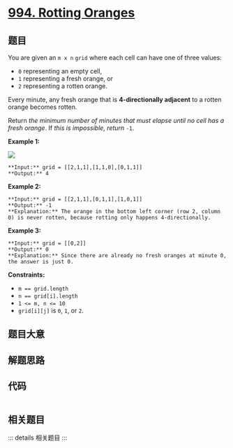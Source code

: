 # [994. Rotting Oranges](https://leetcode.com/problems/rotting-oranges)

## 题目

You are given an `m x n` `grid` where each cell can have one of three values:

  * `0` representing an empty cell,
  * `1` representing a fresh orange, or
  * `2` representing a rotten orange.

Every minute, any fresh orange that is **4-directionally adjacent** to a
rotten orange becomes rotten.

Return _the minimum number of minutes that must elapse until no cell has a
fresh orange_. If _this is impossible, return_ `-1`.



**Example 1:**

![](https://assets.leetcode.com/uploads/2019/02/16/oranges.png)

    
    
    **Input:** grid = [[2,1,1],[1,1,0],[0,1,1]]
    **Output:** 4
    

**Example 2:**

    
    
    **Input:** grid = [[2,1,1],[0,1,1],[1,0,1]]
    **Output:** -1
    **Explanation:** The orange in the bottom left corner (row 2, column 0) is never rotten, because rotting only happens 4-directionally.
    

**Example 3:**

    
    
    **Input:** grid = [[0,2]]
    **Output:** 0
    **Explanation:** Since there are already no fresh oranges at minute 0, the answer is just 0.
    



**Constraints:**

  * `m == grid.length`
  * `n == grid[i].length`
  * `1 <= m, n <= 10`
  * `grid[i][j]` is `0`, `1`, or `2`.


## 题目大意

## 解题思路

## 代码

```javascript

```

## 相关题目

::: details 相关题目
:::
